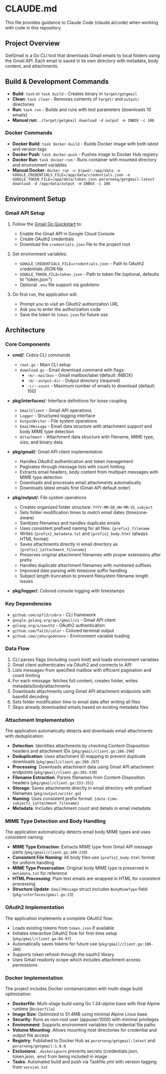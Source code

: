 # CLAUDE.md

This file provides guidance to Claude Code (claude.ai/code) when working with code in this repository.

## Project Overview

GetGmail is a Go CLI tool that downloads Gmail emails to local folders using the Gmail API. Each email is saved in its own directory with metadata, body content, and attachments.

## Build & Development Commands

- **Build**: `task` or `task build` - Creates binary in `target/getgmail`
- **Clean**: `task clean` - Removes contents of `target/` and `output/` directories
- **Run**: `task run` - Builds and runs with test parameters (downloads 10 emails)
- **Manual run**: `./target/getgmail download -d output -m INBOX -c 100`

### Docker Commands
- **Docker Build**: `task docker-build` - Builds Docker image with both latest and version tags
- **Docker Push**: `task docker-push` - Pushes image to Docker Hub registry 
- **Docker Run**: `task docker-run` - Runs container with mounted directory and environment variables
- **Manual Docker**: `docker run -v $(pwd):/app/data -e GOOGLE_CREDENTIALS_FILE=/app/data/credentials.json -e GOOGLE_TOKEN_FILE=/app/data/token.json perarneng/getgmail:latest download -d /app/data/output -m INBOX -c 100`

## Environment Setup

### Gmail API Setup
1. Follow the [Gmail Go Quickstart](https://developers.google.com/gmail/api/quickstart/go) to:
   - Enable the Gmail API in Google Cloud Console
   - Create OAuth2 credentials
   - Download the `credentials.json` file to the project root

2. Set environment variables:
   - `GOOGLE_CREDENTIALS_FILE=credentials.json` - Path to OAuth2 credentials JSON file
   - `GOOGLE_TOKEN_FILE=token.json` - Path to token file (optional, defaults to "token.json")
   - Optional `.env` file support via godotenv

3. On first run, the application will:
   - Prompt you to visit an OAuth2 authorization URL
   - Ask you to enter the authorization code
   - Save the token to `token.json` for future use

## Architecture

### Core Components

- **cmd/**: Cobra CLI commands
  - `root.go` - Main CLI setup
  - `download.go` - Email download command with flags:
    - `-m/--mailbox` - Gmail mailbox/label (default: INBOX)
    - `-d/--output-dir` - Output directory (required)
    - `-c/--count` - Maximum number of emails to download (default: 100)

- **pkg/interfaces/**: Interface definitions for loose coupling
  - `GmailClient` - Gmail API operations
  - `Logger` - Structured logging interface  
  - `OutputWriter` - File system operations
  - `EmailMessage` - Email data structure with attachment support and body MIME type detection
  - `Attachment` - Attachment data structure with filename, MIME type, size, and binary data

- **pkg/gmail/**: Gmail API client implementation
  - Handles OAuth2 authentication and token management
  - Paginates through message lists with count limiting
  - Extracts email headers, body content from multipart messages with MIME type detection
  - Downloads and processes email attachments automatically
  - Downloads latest emails first (Gmail API default order)

- **pkg/output/**: File system operations
  - Creates organized folder structure: `YYYY-MM-DD_HH-MM-SS_subject`
  - Sets folder modification times to match email dates (timezone-aware)
  - Sanitizes filenames and handles duplicate emails
  - Uses consistent prefixed naming for all files: `{prefix}_filename`
  - Writes `{prefix}_metadata.txt` and `{prefix}_body.html` (always HTML format)
  - Saves attachments directly in email directory as `{prefix}_{attachment_filename}`
  - Preserves original attachment filenames with proper extensions after prefix
  - Handles duplicate attachment filenames with numbered suffixes
  - Improved date parsing with timezone suffix handling
  - Subject length truncation to prevent filesystem filename length issues

- **pkg/logger/**: Colored console logging with timestamps

### Key Dependencies

- `github.com/spf13/cobra` - CLI framework
- `google.golang.org/api/gmail/v1` - Gmail API client
- `golang.org/x/oauth2` - OAuth2 authentication
- `github.com/fatih/color` - Colored terminal output
- `github.com/joho/godotenv` - Environment variable loading

### Data Flow

1. CLI parses flags (including count limit) and loads environment variables
2. Gmail client authenticates via OAuth2 and connects to API
3. Lists messages from specified mailbox with efficient pagination and count limiting
4. For each message: fetches full content, creates folder, writes metadata/body/attachments
5. Downloads attachments using Gmail API attachment endpoints with base64 decoding
6. Sets folder modification time to email date after writing all files
7. Skips already downloaded emails based on existing metadata files

### Attachment Implementation

The application automatically detects and downloads email attachments with deduplication:
- **Detection**: Identifies attachments by checking Content-Disposition headers and attachment IDs (`pkg/gmail/client.go:286-298`)
- **Deduplication**: Uses attachment ID mapping to prevent duplicate downloads (`pkg/gmail/client.go:268-297`) 
- **Processing**: Downloads attachment data using Gmail API attachment endpoints (`pkg/gmail/client.go:301-330`)
- **Filename Extraction**: Parses filenames from Content-Disposition headers (`pkg/gmail/client.go:333-351`)
- **Storage**: Saves attachments directly in email directory with prefixed filenames (`pkg/output/writer.go`)
- **Naming**: Uses consistent prefix format: `{date-time-subject}_{attachment_filename}`
- **Metadata**: Includes attachment count and details in email metadata

### MIME Type Detection and Body Handling

The application automatically detects email body MIME types and uses consistent naming:
- **MIME Type Extraction**: Extracts MIME type from Gmail API message parts (`pkg/gmail/client.go:189-210`)
- **Consistent File Naming**: All body files use `{prefix}_body.html` format for uniform handling
- **MIME Type Preservation**: Original body MIME type is preserved in `metadata.txt` for reference
- **HTML Processing**: Plain text emails are wrapped in HTML for consistent processing
- **Structure Update**: `EmailMessage` struct includes `BodyMimeType` field (`pkg/interfaces/gmail.go:23`)

### OAuth2 Implementation

The application implements a complete OAuth2 flow:
- Loads existing tokens from `token.json` if available
- Initiates interactive OAuth2 flow for first-time setup (`pkg/gmail/client.go:84-97`)
- Automatically saves tokens for future use (`pkg/gmail/client.go:100-108`)
- Supports token refresh through the oauth2 library
- Uses Gmail readonly scope which includes attachment access permissions

### Docker Implementation

The project includes Docker containerization with multi-stage build optimization:
- **Dockerfile**: Multi-stage build using Go 1.24-alpine base with final Alpine runtime (`Dockerfile`)
- **Image Size**: Optimized to 51.4MB using minimal Alpine Linux base
- **Security**: Runs as non-root user (appuser:1000) with minimal privileges
- **Environment**: Supports environment variables for credential file paths
- **Volume Mounting**: Allows mounting host directories for credential and output file access
- **Registry**: Published to Docker Hub as `perarneng/getgmail:latest` and `perarneng/getgmail:1.0.0`
- **Exclusions**: `.dockerignore` prevents secrets (credentials.json, token.json, .env) from being included in image
- **Tasks**: Automated build and push via Taskfile.yml with version tagging from `version.txt`